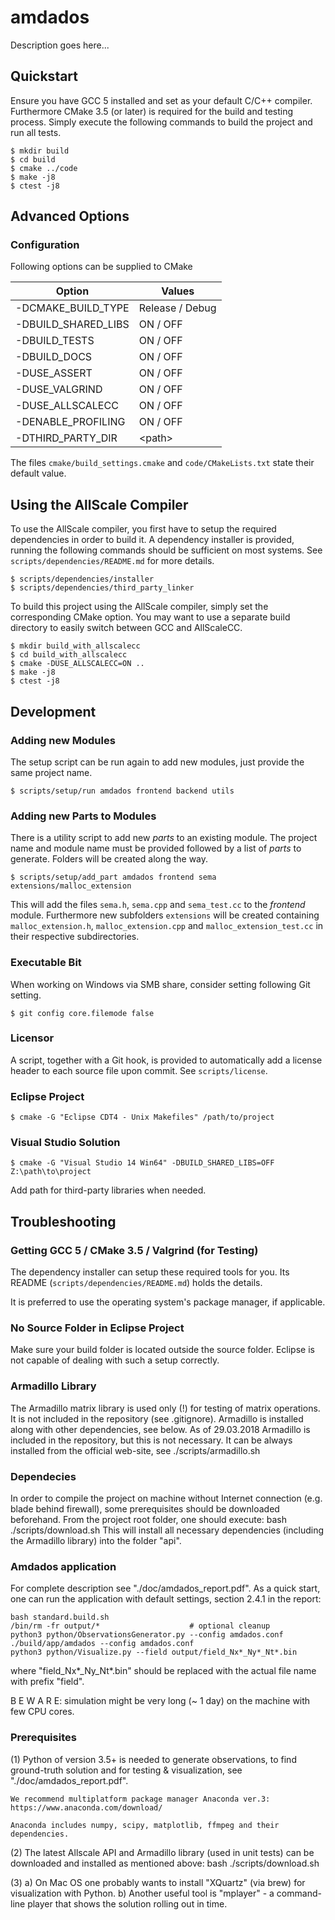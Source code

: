# amdados

Description goes here...

## Quickstart

Ensure you have GCC 5 installed and set as your default C/C++ compiler.
Furthermore CMake 3.5 (or later) is required for the build and testing process.
Simply execute the following commands to build the project and run all tests.

    $ mkdir build
    $ cd build
    $ cmake ../code
    $ make -j8
    $ ctest -j8

## Advanced Options

### Configuration

Following options can be supplied to CMake

| Option              | Values          |
| ------------------- | --------------- |
| -DCMAKE_BUILD_TYPE  | Release / Debug |
| -DBUILD_SHARED_LIBS | ON / OFF        |
| -DBUILD_TESTS       | ON / OFF        |
| -DBUILD_DOCS        | ON / OFF        |
| -DUSE_ASSERT        | ON / OFF        |
| -DUSE_VALGRIND      | ON / OFF        |
| -DUSE_ALLSCALECC    | ON / OFF        |
| -DENABLE_PROFILING  | ON / OFF        |
| -DTHIRD_PARTY_DIR   | \<path\>        |

The files `cmake/build_settings.cmake` and `code/CMakeLists.txt` state their
default value.

## Using the AllScale Compiler

To use the AllScale compiler, you first have to setup the required dependencies
in order to build it. A dependency installer is provided, running the following
commands should be sufficient on most systems. See
`scripts/dependencies/README.md` for more details.

    $ scripts/dependencies/installer
    $ scripts/dependencies/third_party_linker

To build this project using the AllScale compiler, simply set the corresponding
CMake option. You may want to use a separate build directory to easily switch
between GCC and AllScaleCC.

    $ mkdir build_with_allscalecc
    $ cd build_with_allscalecc
    $ cmake -DUSE_ALLSCALECC=ON ..
    $ make -j8
    $ ctest -j8

## Development

### Adding new Modules

The setup script can be run again to add new modules, just provide the same
project name.

    $ scripts/setup/run amdados frontend backend utils

### Adding new Parts to Modules

There is a utility script to add new *parts* to an existing module. The project
name and module name must be provided followed by a list of *parts* to
generate. Folders will be created along the way.

    $ scripts/setup/add_part amdados frontend sema extensions/malloc_extension

This will add the files `sema.h`, `sema.cpp` and `sema_test.cc` to the
*frontend* module. Furthermore new subfolders `extensions` will be created
containing `malloc_extension.h`, `malloc_extension.cpp` and
`malloc_extension_test.cc` in their respective subdirectories.

### Executable Bit

When working on Windows via SMB share, consider setting following Git setting.

    $ git config core.filemode false

### Licensor

A script, together with a Git hook, is provided to automatically add a license
header to each source file upon commit. See `scripts/license`.

### Eclipse Project

    $ cmake -G "Eclipse CDT4 - Unix Makefiles" /path/to/project

### Visual Studio Solution

    $ cmake -G "Visual Studio 14 Win64" -DBUILD_SHARED_LIBS=OFF Z:\path\to\project

Add path for third-party libraries when needed.

## Troubleshooting

### Getting GCC 5 / CMake 3.5 / Valgrind (for Testing)

The dependency installer can setup these required tools for you. Its README
(`scripts/dependencies/README.md`) holds the details.

It is preferred to use the operating system's package manager, if applicable.

### No Source Folder in Eclipse Project

Make sure your build folder is located outside the source folder. Eclipse is
not capable of dealing with such a setup correctly.

### Armadillo Library

The Armadillo matrix library is used only (!) for testing of matrix operations.
It is not included in the repository (see .gitignore).
Armadillo is installed along with other dependencies, see below.
As of 29.03.2018 Armadillo is included in the repository, but this is not
necessary. It can be always installed from the official web-site, see
./scripts/armadillo.sh

### Dependecies

In order to compile the project on machine without Internet connection
(e.g. blade behind firewall), some prerequisites should be downloaded
beforehand. From the project root folder, one should execute:
    bash ./scripts/download.sh
This will install all necessary dependencies (including the Armadillo library)
into the folder "api".

### Amdados application

For complete description see "./doc/amdados_report.pdf".
As a quick start, one can run the application with default settings,
section 2.4.1 in the report:

    bash standard.build.sh
    /bin/rm -fr output/*                    # optional cleanup
    python3 python/ObservationsGenerator.py --config amdados.conf
    ./build/app/amdados --config amdados.conf
    python3 python/Visualize.py --field output/field_Nx*_Ny*_Nt*.bin

where "field_Nx*_Ny_Nt*.bin" should be replaced with the actual file name with
prefix "field".

B E W A R E:
simulation might be very long (~ 1 day) on the machine with few CPU cores.

### Prerequisites

(1) Python of version 3.5+ is needed to generate observations, to find
    ground-truth solution and for testing & visualization,
    see "./doc/amdados_report.pdf".

    We recommend multiplatform package manager Anaconda ver.3:
    https://www.anaconda.com/download/

    Anaconda includes numpy, scipy, matplotlib, ffmpeg and their dependencies.

(2) The latest Allscale API and Armadillo library (used in unit tests)
    can be downloaded and installed as mentioned above:
        bash ./scripts/download.sh

(3) a) On Mac OS one probably wants to install "XQuartz" (via brew) for
    visualization with Python.
    b) Another useful tool is "mplayer" - a command-line player that
    shows the solution rolling out in time.

